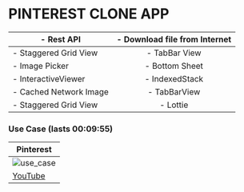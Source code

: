 # PINTEREST CLONE APP


| - Rest API  | - Download file from Internet |
|----------------|:---------:|
| - Staggered Grid View   | - TabBar View |
| - Image Picker   | - Bottom Sheet |
| - InteractiveViewer   | - IndexedStack |
| - Cached Network Image   | - TabBarView |
| - Staggered Grid View   | - Lottie |

### Use Case (lasts 00:09:55)
| Pinterest |
|----------------|
| ![use_case](assets/readme/use_case.gif) |
| [YouTube](https://www.youtube.com/watch?v=vRM7LNPo1ag) |
